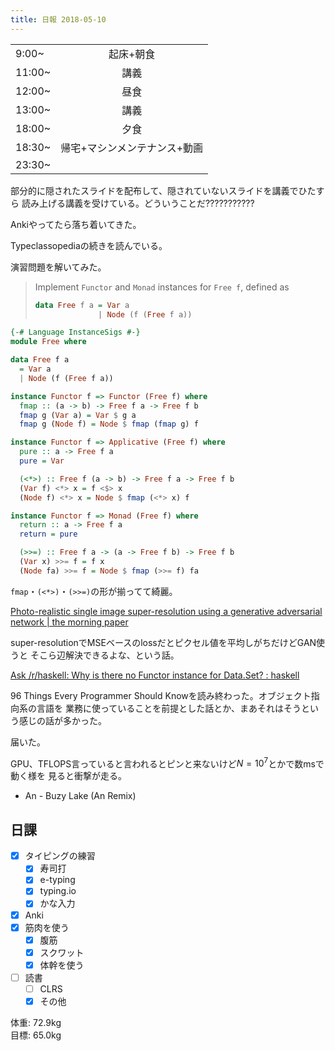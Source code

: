 ```yaml
---
title: 日報 2018-05-10
---
```


|||
|:-|:-:|
|9:00~|起床+朝食|
|11:00~|講義|
|12:00~|昼食|
|13:00~|講義|
|18:00~|夕食|
|18:30~|帰宅+マシンメンテナンス+動画|
|23:30~||

部分的に隠されたスライドを配布して、隠されていないスライドを講義でひたすら
読み上げる講義を受けている。どういうことだ???????????

Ankiやってたら落ち着いてきた。

Typeclassopediaの続きを読んでいる。

演習問題を解いてみた。

> Implement `Functor` and `Monad` instances for `Free f`, defined as
>
> ```haskell
> data Free f a = Var a
>               | Node (f (Free f a))
> ```

```haskell
{-# Language InstanceSigs #-}
module Free where

data Free f a
  = Var a
  | Node (f (Free f a))

instance Functor f => Functor (Free f) where
  fmap :: (a -> b) -> Free f a -> Free f b
  fmap g (Var a) = Var $ g a
  fmap g (Node f) = Node $ fmap (fmap g) f

instance Functor f => Applicative (Free f) where
  pure :: a -> Free f a
  pure = Var

  (<*>) :: Free f (a -> b) -> Free f a -> Free f b
  (Var f) <*> x = f <$> x
  (Node f) <*> x = Node $ fmap (<*> x) f

instance Functor f => Monad (Free f) where
  return :: a -> Free f a
  return = pure

  (>>=) :: Free f a -> (a -> Free f b) -> Free f b
  (Var x) >>= f = f x
  (Node fa) >>= f = Node $ fmap (>>= f) fa
```

`fmap`・`(<*>)`・`(>>=)`の形が揃ってて綺麗。

[Photo-realistic single image super-resolution using a generative adversarial network | the morning paper](https://blog.acolyer.org/2018/05/09/photo-realistic-single-image-super-resolution-using-a-generative-adversarial-network/)

super-resolutionでMSEベースのlossだとピクセル値を平均しがちだけどGAN使うと
そこら辺解決できるよな、という話。

[Ask /r/haskell: Why is there no Functor instance for Data.Set? : haskell](https://www.reddit.com/r/haskell/comments/2090x3/ask_rhaskell_why_is_there_no_functor_instance_for/)

96 Things Every Programmer Should Knowを読み終わった。オブジェクト指向系の言語を
業務に使っていることを前提とした話とか、まあそれはそうという感じの話が多かった。

届いた。

GPU、TFLOPS言っていると言われるとピンと来ないけど$N=10^7$とかで数msで動く様を
見ると衝撃が走る。

- An - Buzy Lake (An Remix)

## 日課

- [x] タイピングの練習
	+ [x] 寿司打
	+ [x] e-typing
	+ [x] typing.io
	+ [x] かな入力
- [x] Anki
- [x] 筋肉を使う
	+ [x] 腹筋
	+ [x] スクワット
	+ [x] 体幹を使う
- [ ] 読書
	+ [ ] CLRS
	+ [x] その他

体重: 72.9kg  
目標: 65.0kg

